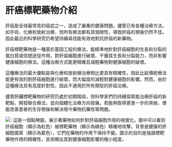 # 肝癌標靶藥物介紹

肝癌是全球最常見的癌症之一，造成了嚴重的健康問題。儘管已有各種治療方法，如手術、化療和放射治療，但所有療法都有其侷限性，導致肝癌的預後仍然不佳。因此最近的科學研究仍希望持續尋找能有效地對抗肝癌的新藥物。

肝癌標靶藥物是一種基於基因工程的療法，能精準地針對肝癌細胞的生長和分裂的蛋白質或信號途徑作用，對肝癌細胞進行破壞、干擾其生長和分裂能力，而非影響健康細胞的療法。這種治療方式能更精確且減輕藥物對健康細胞的破壞。

這種療法的最大優點是與化療和放射線治療相比更具有精確性，因此比起傳統療法能更有效的對肝癌細胞進行破壞，而大幅度的減輕對健康細胞的影響。然而，由於這種療法具有高度針對性，因此不適用於所有類型的肝癌治療。

儘管肝臟標靶藥物的研究仍處於初期階段，但科學家們仍持續探索能治療肝癌的新靶點、開發聯合療法，並向個體化治療方向發展。若能夠取得更進一步的突破，便能改善患者的生存預後和解決現今藥物抗藥性等問題。

![: 這是一個點陣圖，展示著藥物如何針對肝癌細胞作用的視覺化。圖中可以看到肝癌細胞（顯示為紅色）被標靶藥物（顯示為綠色）精確地攻擊。背景是健康的肝細胞圖案（顯示為藍色），它們在藥物的作用下保持不變。圖示的目的是強調標靶藥物作用的精確性，並突顯出其對健康細胞影響的極小程度。](https://i.imgur.com/o51T5B7.jpeg)